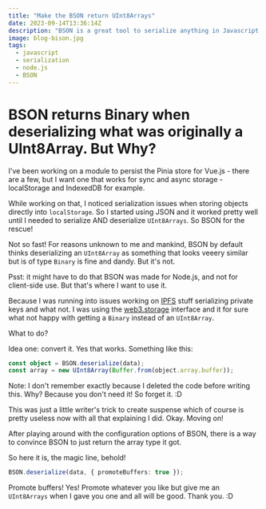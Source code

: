 ```yaml
---
title: "Make the BSON return UInt8Arrays"
date: 2023-09-14T13:36:14Z
description: "BSON is a great tool to serialize anything in Javascript. Including binary stuff. But why does it return a Binary when deserializing what was originally a UInt8Array. And what to do about it?"
image: blog-bison.jpg
tags:
  - javascript
  - serialization
  - node.js
  - BSON
---
```

# BSON returns Binary when deserializing what was originally a UInt8Array. But Why?

I've been working on a module to persist the Pinia store for Vue.js - there are a few, but I want one that works for sync and async storage - localStorage and IndexedDB for example.

While working on that, I noticed serialization issues when storing objects directly into `localStorage`. So I started using JSON and it worked pretty well until I needed to serialize AND deserialize `UInt8Arrays`. So BSON for the rescue! 

Not so fast! For reasons unknown to me and mankind, BSON by default thinks deserializing an `UInt8Array` as something that looks veeery similar but is of type `Binary` is fine and dandy. But it's not.

Psst: it might have to do that BSON was made for Node.js, and not for client-side use. But that's where I want to use it.

Because I was running into issues working on [IPFS](https://ipfs.tech/) stuff serializing private keys and what not. I was using the [web3.storage](https://web.storage) interface and it for sure what not happy with getting a `Binary` instead of an `UInt8Array`. 

What to do?

Idea one: convert it. Yes that works. Something like this:
```ts
const object = BSON.deserialize(data);
const array = new UInt8Array(Buffer.from(object.array.buffer));
```
Note: I don't remember exactly because I deleted the code before writing this. Why? Because you don't need it! So forget it. :D

This was just a little writer's trick to create suspense which of course  is pretty useless now with all that explaining I did. Okay. Moving on!

After playing around with the configuration options of BSON, there is a way to convince BSON to just return the array type it got. 

So here it is, the magic line, behold!
```ts
BSON.deserialize(data, { promoteBuffers: true });
```

Promote buffers! Yes! Promote whatever you like but give me an `UInt8Arrays` when I gave you one and all will be good. Thank you. :D